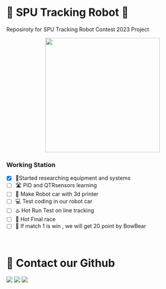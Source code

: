 # 🔴 SPU Tracking Robot 🔴
Reposiroty for SPU Tracking Robot Contest 2023 Project
<p align="center">
  <img height="300" src="https://scontent.fbkk28-1.fna.fbcdn.net/v/t39.30808-6/354067310_7122420124451160_5920428400530205965_n.jpg?_nc_cat=100&ccb=1-7&_nc_sid=5cd70e&_nc_eui2=AeGkyPe5SH76GxaQiR88AwfNsIvKS1yEIoSwi8pLXIQihMZot1AY1m8HDCXTQVd6fjRrloij0Epw6LS57DicpZTU&_nc_ohc=Ht-mkF59ViYAX_ka-L0&_nc_ht=scontent.fbkk28-1.fna&oh=00_AfAKOGhGXzGN4VL7M3asDwDYKX46rxmx0QeFaglHkSt3wA&oe=64946711">
</p>


### Working Station
- [x] 👼Started researching equipment and systems
- [ ] 🛣 PID and QTRsensors learning
- [ ] 🚗 Make Robot car with 3d printer
- [ ] 💻 Test coding in our robot car
- [ ] ♨️ Hot Run Test on line tracking
- [ ] 🐎 Hot Final race
- [ ] 🧸 If match 1 is win , we will get 20 point by BowBear
<br>

# 🔰 Contact our Github<br>

[<img src="https://img.shields.io/badge/DucKyWay-%231877F2.svg?&style=for-the-badge&logo=github&logoColor=white">](https://github.com/DucKyWay)
[<img src="https://img.shields.io/badge/|REDfriend-%23c91a4c.svg?&style=for-the-badge&logo=github&logoColor=white">](https://github.com/1REDfriend)
[<img src="https://img.shields.io/badge/Manus-%23801ac9.svg?&style=for-the-badge&logo=github&logoColor=white">](https://github.com/Alikato-145)


